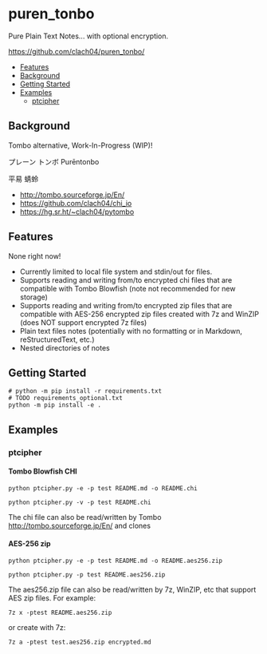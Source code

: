 # puren_tonbo

Pure Plain Text Notes... with optional encryption.

https://github.com/clach04/puren_tonbo/

* [Features](#Features)
* [Background](#Background)
* [Getting Started](#Getting-Started)
* [Examples](#Examples)
    * [ptcipher](#ptcipher)


## Background

Tombo alternative, Work-In-Progress (WIP)!

プレーン トンボ
Purēntonbo

 平易 蜻蛉


  * http://tombo.sourceforge.jp/En/
  * https://github.com/clach04/chi_io
  * https://hg.sr.ht/~clach04/pytombo


## Features

None right now!

  * Currently limited to local file system and stdin/out for files.
  * Supports reading and writing from/to encrypted chi files that are compatible with Tombo Blowfish (note not recommended for new storage)
  * Supports reading and writing from/to encrypted zip files that are compatible with AES-256 encrypted zip files created with 7z and WinZIP (does NOT support encrypted 7z files)
  * Plain text files notes (potentially with no formatting or in Markdown, reStructuredText, etc.)
  * Nested directories of notes


## Getting Started

    # python -m pip install -r requirements.txt
    # TODO requirements_optional.txt
    python -m pip install -e .

## Examples

### ptcipher

#### Tombo Blowfish CHI

    python ptcipher.py -e -p test README.md -o README.chi

    python ptcipher.py -v -p test README.chi

The chi file can also be read/written by Tombo http://tombo.sourceforge.jp/En/ and clones


#### AES-256 zip

    python ptcipher.py -e -p test README.md -o README.aes256.zip

    python ptcipher.py -p test README.aes256.zip

The aes256.zip file can also be read/written by 7z, WinZIP, etc that support AES zip files.
For example:

    7z x -ptest README.aes256.zip

or create with 7z:

    7z a -ptest test.aes256.zip encrypted.md
